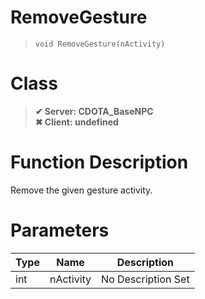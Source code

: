 # RemoveGesture
> `void RemoveGesture(nActivity)`
# Class
> __✔ Server: CDOTA_BaseNPC__  
> __✖ Client: undefined__  
# Function Description
Remove the given gesture activity.
# Parameters
Type|Name|Description
--|--|--
int|nActivity|No Description Set
